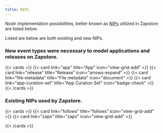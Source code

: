 ```yaml
---
title: NIPs
---
```


Nostr implementation possibilities, better known as [NIPs](https://github.com/nostr-protocol/nips) utilized in Zapstore are listed below. 

Listed are below are both existing and new NIPs.

### New event types were necessary to model applications and releases on Zapstore.

{{< cards >}}
    {{< card link="app" title="App" icon="view-grid-add" >}}
    {{< card link="release" title="Release" icon="arrows-expand" >}}
    {{< card link="file-metadata" title="File metadata" icon="document" >}}
    {{< card link="app-curation-set" title="App Curation Set" icon="badge-check" >}}
{{< /cards >}}

### Existing NIPs used by Zapstore.

{{< cards >}}
    {{< card link="follows" title="follows" icon="view-grid-add" >}}
    {{< card link="zaps" title="zaps" icon="view-grid-add" >}}

    
{{< /cards >}}
   
